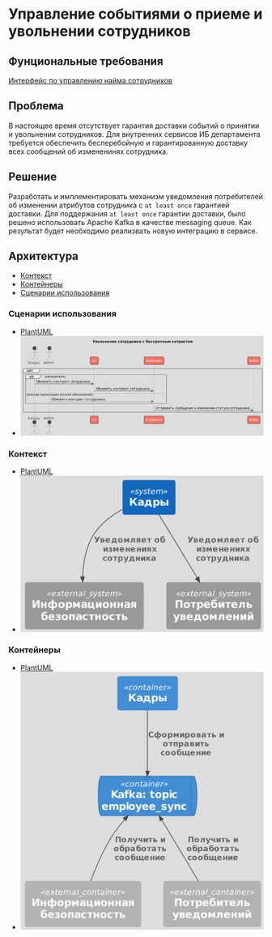 # Управление событиями о приеме и увольнении сотрудников

## Фунциональные требования

[Интерфейс по управлению найма сотрудников](https://example.com/issue/1234)

## Проблема
В настоящее время отсутствует гарантия доставки событий о принятии и увольнении сотрудников. Для внутренних сервисов ИБ департамента требуется обеспечить бесперебойную и гарантированную доставку всех сообщений об измененинях сотрудника.

## Решение
Разработать и имплементировать механизм уведомления потребителей об изменении атрибутов сотрудника с `at least once` гарантией доставки.
Для поддержания `at least once` гарантии доставки, было решено использовать Apache Kafka в качестве messaging queue.
Как результат будет необходимо реализвать новую интеграцию в сервисе.

## Архитектура
* [Контекст](#контекст)
* [Контейнеры](#контейнеры)
* [Сценарии использования](#сценарии-использования)

### Сценарии использования [](#сценарии-использования)
* [PlantUML](./flow-overview.puml)
* ![](./img/flow-overview.png)

### Контекст [](#контекст)
* [PlantUML](./context.puml)
* ![](./img/context.png)

### Контейнеры [](#контейнеры)
* [PlantUML](./containers.puml)
* ![](./img/containers.png)

